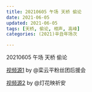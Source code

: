 ```yaml
---
title: 20210605 午场 天桥 偷论
date: 2021-06-05
updated: 2021-06-05
tags: [天桥, 偷论, 相声, 高峰] 
categories: (2021)辛丑年场次 

---
```


20210605 午场 天桥 偷论

[视频源1](https://m.weibo.cn/6574451359/4644770703742076  ) by @栾云平粉丝团后援会

[视频源2](https://m.weibo.cn/1950216183/4644778502000193  ) by @灯花映祈安

